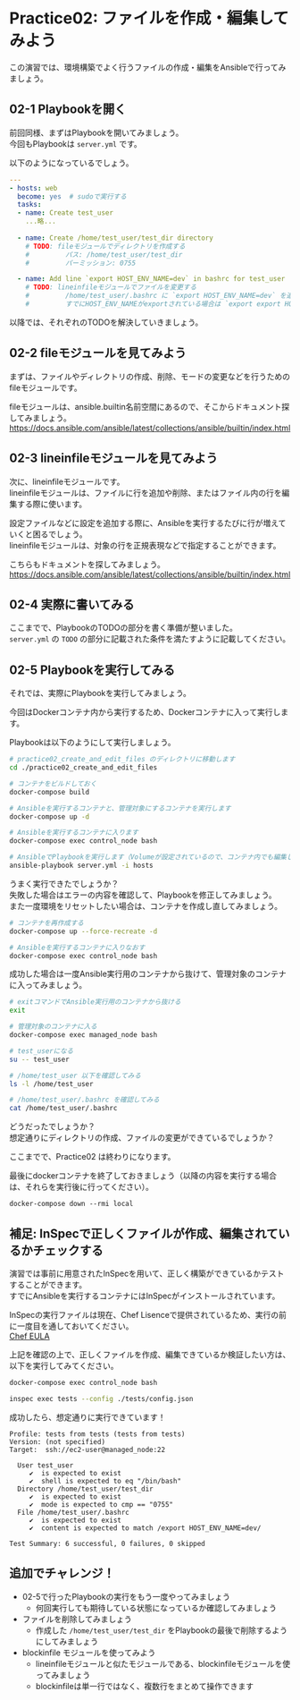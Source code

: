 # Practice02: ファイルを作成・編集してみよう

この演習では、環境構築でよく行うファイルの作成・編集をAnsibleで行ってみましょう。

## 02-1 Playbookを開く

前回同様、まずはPlaybookを開いてみましょう。  
今回もPlaybookは `server.yml` です。

以下のようになっているでしょう。

```yaml
---
- hosts: web
  become: yes  # sudoで実行する
  tasks:
  - name: Create test_user
    ...略...
  
  - name: Create /home/test_user/test_dir directory
    # TODO: fileモジュールでディレクトリを作成する
    #         パス: /home/test_user/test_dir
    #         パーミッション: 0755

  - name: Add line `export HOST_ENV_NAME=dev` in bashrc for test_user
    # TODO: lineinfileモジュールでファイルを変更する
    #         /home/test_user/.bashrc に `export HOST_ENV_NAME=dev` を追加する
    #         すでにHOST_ENV_NAMEがexportされている場合は `export export HOST_ENV_NAME=dev` になるようにする
```

以降では、それぞれのTODOを解決していきましょう。

## 02-2 fileモジュールを見てみよう

まずは、ファイルやディレクトリの作成、削除、モードの変更などを行うためのfileモジュールです。

fileモジュールは、ansible.builtin名前空間にあるので、そこからドキュメント探してみましょう。  
https://docs.ansible.com/ansible/latest/collections/ansible/builtin/index.html

## 02-3 lineinfileモジュールを見てみよう

次に、lineinfileモジュールです。  
lineinfileモジュールは、ファイルに行を追加や削除、またはファイル内の行を編集する際に使います。

設定ファイルなどに設定を追加する際に、Ansibleを実行するたびに行が増えていくと困るでしょう。  
lineinfileモジュールは、対象の行を正規表現などで指定することができます。

こちらもドキュメントを探してみましょう。  
https://docs.ansible.com/ansible/latest/collections/ansible/builtin/index.html

## 02-4 実際に書いてみる

ここまでで、PlaybookのTODOの部分を書く準備が整いました。  
`server.yml` の `TODO` の部分に記載された条件を満たすように記載してください。

## 02-5 Playbookを実行してみる

それでは、実際にPlaybookを実行してみましょう。

今回はDockerコンテナ内から実行するため、Dockerコンテナに入って実行します。

Playbookは以下のようにして実行しましょう。

```sh
# practice02_create_and_edit_files のディレクトリに移動します
cd ./practice02_create_and_edit_files

# コンテナをビルドしておく
docker-compose build

# Ansibleを実行するコンテナと、管理対象にするコンテナを実行します
docker-compose up -d

# Ansibleを実行するコンテナに入ります
docker-compose exec control_node bash

# AnsibleでPlaybookを実行します（Volumeが設定されているので、コンテナ内でも編集した設定ファイルが利用可能です）
ansible-playbook server.yml -i hosts
```

うまく実行できたでしょうか？  
失敗した場合はエラーの内容を確認して、Playbookを修正してみましょう。  
また一度環境をリセットしたい場合は、コンテナを作成し直してみましょう。

```sh
# コンテナを再作成する
docker-compose up --force-recreate -d

# Ansibleを実行するコンテナに入りなおす
docker-compose exec control_node bash
```

成功した場合は一度Ansible実行用のコンテナから抜けて、管理対象のコンテナに入ってみましょう。

```sh
# exitコマンドでAnsible実行用のコンテナから抜ける
exit

# 管理対象のコンテナに入る
docker-compose exec managed_node bash

# test_userになる
su -- test_user

# /home/test_user 以下を確認してみる
ls -l /home/test_user

# /home/test_user/.bashrc を確認してみる
cat /home/test_user/.bashrc
```

どうだったでしょうか？  
想定通りにディレクトリの作成、ファイルの変更ができているでしょうか？

ここまでで、Practice02 は終わりになります。

最後にdockerコンテナを終了しておきましょう（以降の内容を実行する場合は、それらを実行後に行ってください）。

```
docker-compose down --rmi local
```

## 補足: InSpecで正しくファイルが作成、編集されているかチェックする

演習では事前に用意されたInSpecを用いて、正しく構築ができているかテストすることができます。  
すでにAnsibleを実行するコンテナにはInSpecがインストールされています。

InSpecの実行ファイルは現在、Chef Lisenceで提供されているため、実行の前に一度目を通しておいてください。  
[Chef EULA](https://www.chef.io/end-user-license-agreement)

上記を確認の上で、正しくファイルを作成、編集できているか検証したい方は、以下を実行してみてください。

```sh
docker-compose exec control_node bash

inspec exec tests --config ./tests/config.json
```

成功したら、想定通りに実行できています！

```
Profile: tests from tests (tests from tests)
Version: (not specified)
Target:  ssh://ec2-user@managed_node:22

  User test_user
     ✔  is expected to exist
     ✔  shell is expected to eq "/bin/bash"
  Directory /home/test_user/test_dir
     ✔  is expected to exist
     ✔  mode is expected to cmp == "0755"
  File /home/test_user/.bashrc
     ✔  is expected to exist
     ✔  content is expected to match /export HOST_ENV_NAME=dev/

Test Summary: 6 successful, 0 failures, 0 skipped
```

## 追加でチャレンジ！

* 02-5で行ったPlaybookの実行をもう一度やってみましょう
  * 何回実行しても期待している状態になっているか確認してみましょう
* ファイルを削除してみましょう
  * 作成した `/home/test_user/test_dir` をPlaybookの最後で削除するようにしてみましょう
* blockinfile モジュールを使ってみよう
  * lineinfileモジュールと似たモジュールである、blockinfileモジュールを使ってみましょう
  * blockinfileは単一行ではなく、複数行をまとめて操作できます